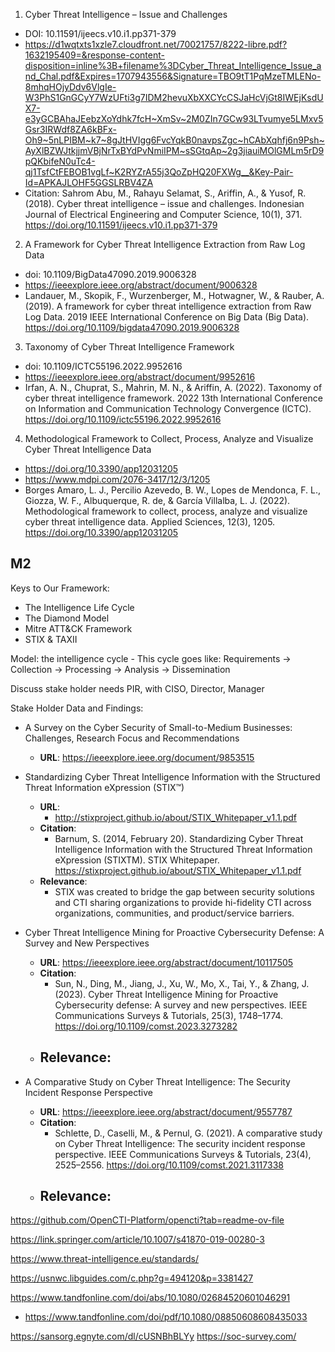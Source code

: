 1. Cyber Threat Intelligence – Issue and Challenges
  -  DOI: 10.11591/ijeecs.v10.i1.pp371-379
  -  https://d1wqtxts1xzle7.cloudfront.net/70021757/8222-libre.pdf?1632195409=&response-content-disposition=inline%3B+filename%3DCyber_Threat_Intelligence_Issue_and_Chal.pdf&Expires=1707943556&Signature=TBO9tT1PqMzeTMLENo-8mhqHOjyDdv6VlgIe-W3PhS1GnGCyY7WzUFti3g7IDM2hevuXbXXCYcCSJaHcVjGt8IWEjKsdUX7-e3yGCBAhaJEebzXoYdhk7fcH~XmSv~2M0ZIn7GCw93LTvumye5LMxv5Gsr3IRWdf8ZA6kBFx-Oh9~5nLPIBM~k7~8gJtHVIgg6FvcYqkB0navpsZgc~hCAbXqhfj6n9Psh~AyXlBZWJtkjjmVBjNrTxBYdPvNmiIPM~sSGtqAp~2g3jiauiMOlGMLm5rD9pQKbifeN0uTc4-qj1TsfCtFEBOB1vgLf~K2RYZrA55j3QoZpHQ20FXWg__&Key-Pair-Id=APKAJLOHF5GGSLRBV4ZA
  -  Citation: Sahrom Abu, M., Rahayu Selamat, S., Ariffin, A., & Yusof, R. (2018). Cyber threat intelligence – issue and challenges. Indonesian Journal of Electrical Engineering and Computer Science, 10(1), 371. https://doi.org/10.11591/ijeecs.v10.i1.pp371-379
2. A Framework for Cyber Threat Intelligence Extraction from Raw Log Data
  - doi: 10.1109/BigData47090.2019.9006328
  - https://ieeexplore.ieee.org/abstract/document/9006328
  - Landauer, M., Skopik, F., Wurzenberger, M., Hotwagner, W., & Rauber, A. (2019). A framework for cyber threat intelligence extraction from Raw Log Data. 2019 IEEE International Conference on Big Data (Big Data). https://doi.org/10.1109/bigdata47090.2019.9006328
3. Taxonomy of Cyber Threat Intelligence Framework
  - doi: 10.1109/ICTC55196.2022.9952616
  - https://ieeexplore.ieee.org/abstract/document/9952616
  - Irfan, A. N., Chuprat, S., Mahrin, M. N., & Ariffin, A. (2022). Taxonomy of cyber threat intelligence framework. 2022 13th International Conference on Information and Communication Technology Convergence (ICTC). https://doi.org/10.1109/ictc55196.2022.9952616 
4. Methodological Framework to Collect, Process, Analyze and Visualize Cyber Threat Intelligence Data
  - https://doi.org/10.3390/app12031205
  - https://www.mdpi.com/2076-3417/12/3/1205
  - Borges Amaro, L. J., Percilio Azevedo, B. W., Lopes de Mendonca, F. L., Giozza, W. F., Albuquerque, R. de, & García Villalba, L. J. (2022). Methodological framework to collect, process, analyze and visualize cyber threat intelligence data. Applied Sciences, 12(3), 1205. https://doi.org/10.3390/app12031205 


## M2

Keys to Our Framework:
- The Intelligence Life Cycle
- The Diamond Model
- Mitre ATT&CK Framework
- STIX & TAXII

Model: the intelligence cycle - This cycle goes like: Requirements -> Collection -> Processing -> Analysis -> Dissemination

Discuss stake holder needs PIR, with CISO, Director, Manager




Stake Holder Data and Findings:
- A Survey on the Cyber Security of Small-to-Medium Businesses: Challenges, Research Focus and Recommendations
  - **URL**: https://ieeexplore.ieee.org/document/9853515

- Standardizing Cyber Threat Intelligence Information with the Structured Threat Information eXpression (STIX™)
  - **URL**: 
    - http://stixproject.github.io/about/STIX_Whitepaper_v1.1.pdf
  - **Citation**:
    - Barnum, S. (2014, February 20). Standardizing Cyber Threat Intelligence Information with the Structured Threat Information eXpression (STIXTM). STIX Whitepaper. https://stixproject.github.io/about/STIX_Whitepaper_v1.1.pdf 
  - **Relevance**:
    - STIX was created to bridge the gap between security solutions and CTI sharing organizations to provide hi-fidelity CTI across organizations, communities, and product/service barriers. 
- Cyber Threat Intelligence Mining for Proactive Cybersecurity Defense: A Survey and New Perspectives
  - **URL**: https://ieeexplore.ieee.org/abstract/document/10117505
  - **Citation**:
    - Sun, N., Ding, M., Jiang, J., Xu, W., Mo, X., Tai, Y., & Zhang, J. (2023). Cyber Threat Intelligence Mining for Proactive Cybersecurity defense: A survey and new perspectives. IEEE Communications Surveys & Tutorials, 25(3), 1748–1774. https://doi.org/10.1109/comst.2023.3273282
  - **Relevance**: 
    - 
- A Comparative Study on Cyber Threat Intelligence: The Security Incident Response Perspective
  - **URL**: https://ieeexplore.ieee.org/abstract/document/9557787
  - **Citation**: 
    - Schlette, D., Caselli, M., & Pernul, G. (2021). A comparative study on Cyber Threat Intelligence: The security incident response perspective. IEEE Communications Surveys & Tutorials, 23(4), 2525–2556. https://doi.org/10.1109/comst.2021.3117338 
  - **Relevance**: 
    - 
https://github.com/OpenCTI-Platform/opencti?tab=readme-ov-file

https://link.springer.com/article/10.1007/s41870-019-00280-3

https://www.threat-intelligence.eu/standards/

https://usnwc.libguides.com/c.php?g=494120&p=3381427

https://www.tandfonline.com/doi/abs/10.1080/02684520601046291
  - https://www.tandfonline.com/doi/pdf/10.1080/08850608608435033

https://sansorg.egnyte.com/dl/cUSNBhBLYy
https://soc-survey.com/

